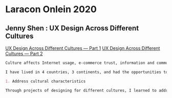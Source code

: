 # Laracon Onlein 2020

## Jenny Shen : UX Design Across Different Cultures

[UX Design Across Different Cultures — Part 1](https://blog.prototypr.io/ux-design-across-different-cultures-part-1-1caa12a504c0)
[UX Design Across Different Cultures — Part 2](https://uxplanet.org/ux-design-across-different-cultures-part-2-761c911e875)

```md
Culture affects Internet usage, e-commerce trust, information and communication technology adoption, Internet marketing, and website development.

I have lived in 4 countries, 3 continents, and had the opportunities to design for users of Europe, North and South America, Asia, and Southeast Asia. In this article, I will share tips and tricks learned from designing for various cultures, and how to apply culture differences in user experience design.

1. Address cultural characteristics

Through projects of designing for different cultures, I learned to address cultural characteristics in my designs. Even though we are familiar with design patterns, it may surprise us when users of a different culture react to them in a way we didn’t expect.
```
